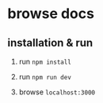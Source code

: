 # browse docs

## installation & run
1. run `npm install`

2. run `npm run dev`

3. browse `localhost:3000`